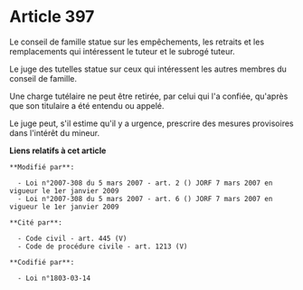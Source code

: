 # Article 397

Le conseil de famille statue sur les empêchements, les retraits et les remplacements qui intéressent le tuteur et le subrogé
tuteur.

Le juge des tutelles statue sur ceux qui intéressent les autres membres du conseil de famille.

Une charge tutélaire ne peut être retirée, par celui qui l'a confiée, qu'après que son titulaire a été entendu ou appelé.

Le juge peut, s'il estime qu'il y a urgence, prescrire des mesures provisoires dans l'intérêt du mineur.

**Liens relatifs à cet article**

	**Modifié par**:

	  - Loi n°2007-308 du 5 mars 2007 - art. 2 () JORF 7 mars 2007 en vigueur le 1er janvier 2009
	  - Loi n°2007-308 du 5 mars 2007 - art. 6 () JORF 7 mars 2007 en vigueur le 1er janvier 2009

	**Cité par**:

	  - Code civil - art. 445 (V)
	  - Code de procédure civile - art. 1213 (V)

	**Codifié par**:

	  - Loi n°1803-03-14
